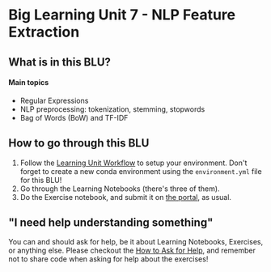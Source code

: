 # Big Learning Unit 7 -  NLP Feature Extraction


## What is in this BLU?


#### Main topics

- Regular Expressions
- NLP preprocessing: tokenization, stemming, stopwords
- Bag of Words (BoW) and TF-IDF

## How to go through this BLU

1. Follow the [Learning Unit Workflow](https://github.com/LDSSA/batch3-students#learning-unit-workflow) to setup your environment.
Don't forget to create a new conda environment using the `environment.yml` file for this BLU!
1. Go through the Learning Notebooks (there's three of them).
1. Do the Exercise notebook, and submit it on [the portal](https://portal.lisbondatascience.org), as usual.


## "I need help understanding something"

You can and should ask for help, be it about Learning Notebooks, Exercises, or anything else. Please checkout the [How to Ask for Help](https://github.com/LDSSA/wiki/wiki/How-to-ask-for-and-give-help), and remember not to share code when asking for help about the exercises!
